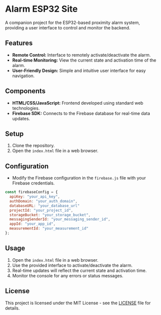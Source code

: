 # Alarm ESP32 Site

A companion project for the ESP32-based proximity alarm system, providing a user interface to control and monitor the backend.

## Features

- **Remote Control:** Interface to remotely activate/deactivate the alarm.
- **Real-time Monitoring:** View the current state and activation time of the alarm.
- **User-Friendly Design:** Simple and intuitive user interface for easy navigation.

## Components

- **HTML/CSS/JavaScript:** Frontend developed using standard web technologies.
- **Firebase SDK:** Connects to the Firebase database for real-time data updates.

## Setup

1. Clone the repository.
2. Open the `index.html` file in a web browser.

## Configuration

- Modify the Firebase configuration in the `firebase.js` file with your Firebase credentials.

```javascript
const firebaseConfig = {
  apiKey: "your_api_key",
  authDomain: "your_auth_domain",
  databaseURL: "your_database_url"
  projectId: "your_project_id",
  storageBucket: "your_storage_bucket",
  messagingSenderId: "your_messaging_sender_id",
  appId: "your_app_id",
  measurementId: "your_measurement_id"
};
```

## Usage

1. Open the `index.html` file in a web browser.
2. Use the provided interface to activate/deactivate the alarm.
3. Real-time updates will reflect the current state and activation time.
4. Monitor the console for any errors or status messages.

## License

This project is licensed under the MIT License - see the [LICENSE](LICENSE) file for details.
